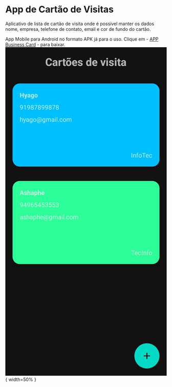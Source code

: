# App de Cartão de Visitas

Aplicativo de lista de cartão de visita onde é possível manter os dados nome, empresa, telefone de contato, email e cor de fundo do cartão.

App Mobile para Android no formato APK já para o uso.
Clique em - [APP Business Card](https://github.com/Hyagocolares/Business-Card-App/blob/master/Business%20Card.apk) - para baixar.
![screenshot](Screenshot.jpg?raw=true "screenshot"){ width=50% } 
